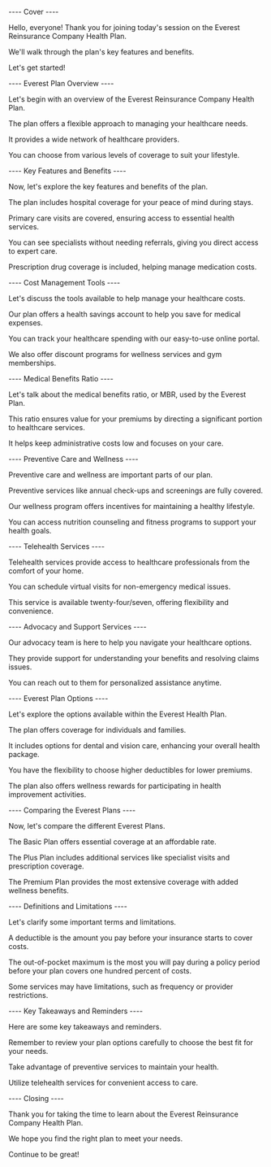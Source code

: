 ---- Cover ----

Hello, everyone! Thank you for joining today's session on the Everest Reinsurance Company Health Plan.

We'll walk through the plan's key features and benefits.

Let's get started!

---- Everest Plan Overview ----

Let's begin with an overview of the Everest Reinsurance Company Health Plan.

The plan offers a flexible approach to managing your healthcare needs.

It provides a wide network of healthcare providers.

You can choose from various levels of coverage to suit your lifestyle.

---- Key Features and Benefits ----

Now, let's explore the key features and benefits of the plan.

The plan includes hospital coverage for your peace of mind during stays.

Primary care visits are covered, ensuring access to essential health services.

You can see specialists without needing referrals, giving you direct access to expert care.

Prescription drug coverage is included, helping manage medication costs.

---- Cost Management Tools ----

Let's discuss the tools available to help manage your healthcare costs.

Our plan offers a health savings account to help you save for medical expenses.

You can track your healthcare spending with our easy-to-use online portal.

We also offer discount programs for wellness services and gym memberships.

---- Medical Benefits Ratio ----

Let's talk about the medical benefits ratio, or MBR, used by the Everest Plan.

This ratio ensures value for your premiums by directing a significant portion to healthcare services.

It helps keep administrative costs low and focuses on your care.

---- Preventive Care and Wellness ----

Preventive care and wellness are important parts of our plan.

Preventive services like annual check-ups and screenings are fully covered.

Our wellness program offers incentives for maintaining a healthy lifestyle.

You can access nutrition counseling and fitness programs to support your health goals.

---- Telehealth Services ----

Telehealth services provide access to healthcare professionals from the comfort of your home.

You can schedule virtual visits for non-emergency medical issues.

This service is available twenty-four/seven, offering flexibility and convenience.

---- Advocacy and Support Services ----

Our advocacy team is here to help you navigate your healthcare options.

They provide support for understanding your benefits and resolving claims issues.

You can reach out to them for personalized assistance anytime.

---- Everest Plan Options ----

Let's explore the options available within the Everest Health Plan.

The plan offers coverage for individuals and families.

It includes options for dental and vision care, enhancing your overall health package.

You have the flexibility to choose higher deductibles for lower premiums.

The plan also offers wellness rewards for participating in health improvement activities.

---- Comparing the Everest Plans ----

Now, let's compare the different Everest Plans.

The Basic Plan offers essential coverage at an affordable rate.

The Plus Plan includes additional services like specialist visits and prescription coverage.

The Premium Plan provides the most extensive coverage with added wellness benefits.

---- Definitions and Limitations ----

Let's clarify some important terms and limitations.

A deductible is the amount you pay before your insurance starts to cover costs.

The out-of-pocket maximum is the most you will pay during a policy period before your plan covers one hundred percent of costs.

Some services may have limitations, such as frequency or provider restrictions.

---- Key Takeaways and Reminders ----

Here are some key takeaways and reminders.

Remember to review your plan options carefully to choose the best fit for your needs.

Take advantage of preventive services to maintain your health.

Utilize telehealth services for convenient access to care.

---- Closing ----

Thank you for taking the time to learn about the Everest Reinsurance Company Health Plan.

We hope you find the right plan to meet your needs.

Continue to be great!